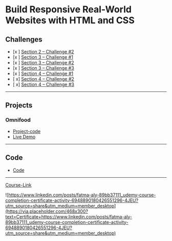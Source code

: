 # Build Responsive Real-World Websites with HTML and CSS
## Challenges
- [x ] [Section 2 – Challenge #2](./Challenges/01-Challenges/)
- [x ] [Section 3 – Challenge #1](./Challenges/02-Challenges/)
- [x ] [Section 3 – Challenge #2](./Challenges/03-Challenges/)
- [x ] [Section 3 – Challenge #3](./Challenges/04-Challenges/)
- [x ] [Section 4 – Challenge #1](./Challenges/05-Challenges/)
- [ x] [Section 4 – Challenge #2](./Challenges/06-Challenges/)
- [ x] [Section 4 – Challenge #3](./Challenges/07-Challenges/)

---
## Projects
### Omnifood
- [Project-code](./Projects/Omnifood) <br>
- [Live Demo](https://omnifood-girls.netlify.app/)
---
## Code
- [Code](Code)
---
[Course-Link](https://www.udemy.com/course/design-and-develop-a-killer-website-with-html5-and-css3)<br>

![https://www.linkedin.com/posts/fatma-aly-89bb37111_udemy-course-completion-certificate-activity-6948890180426551296-4JEU?utm_source=share&utm_medium=member_desktop](https://via.placeholder.com/468x300?text=Certificate+https://www.linkedin.com/posts/fatma-aly-89bb37111_udemy-course-completion-certificate-activity-6948890180426551296-4JEU?utm_source=share&utm_medium=member_desktop)
